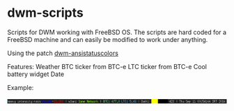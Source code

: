 dwm-scripts
===========

Scripts for DWM working with FreeBSD OS.
The scripts are hard coded for a FreeBSD machine and can easily be modified
to work under anything.

Using the patch [dwm-ansistatuscolors](https://gist.github.com/la11111/4054818)

Features:
Weather
BTC ticker from BTC-e
LTC ticker from BTC-e
Cool battery widget
Date

Example:

![example](example.png "Bar example")

